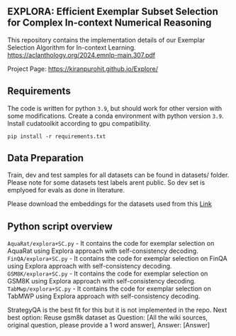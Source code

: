 ## EXPLORA: Efficient Exemplar Subset Selection for Complex In-context Numerical Reasoning

This repository contains the implementation details of our Exemplar Selection Algorithm for In-context Learning.
https://aclanthology.org/2024.emnlp-main.307.pdf

Project Page: https://kiranpurohit.github.io/Explore/


## Requirements
The code is written for python `3.9`, but should work for other version with some modifications.
Create a conda environment with python version `3.9`.  Install cudatoolkit according to gpu compatibility.
```
pip install -r requirements.txt
```

## Data Preparation
Train, dev and test samples for all datasets can be found in datasets/ folder. Please note for some datasets test labels arent public. So dev set is emplyoed for evals as done in literature.

Please download the embeddings for the datasets used from this [Link](https://drive.google.com/drive/folders/1pWFBRMBsnWS5Ty1owK2lyIy7vPCIO4_R?usp=sharing) 

## Python script overview

`AquaRat/explora+SC.py` - It contains the code for exemplar selection on AquaRat using Explora approach with self-consistency decoding.\
`FinQA/explora+SC.py` - It contains the code for exemplar selection on FinQA using Explora approach with self-consistency decoding.\
`GSM8K/explora+SC.py` - It contains the code for exemplar selection on GSM8K using Explora approach with self-consistency decoding.\
`TabMwp/explora+SC.py` - It contains the code for exemplar selection on TabMWP using Explora approach with self-consistency decoding.

StrategyQA is the best fit for this but it is not implemented in the repo.
Next best option: Reuse gsm8k dataset as Question: [All the wiki sources, original question, please provide a 1 word answer], Answer: [Answer]

